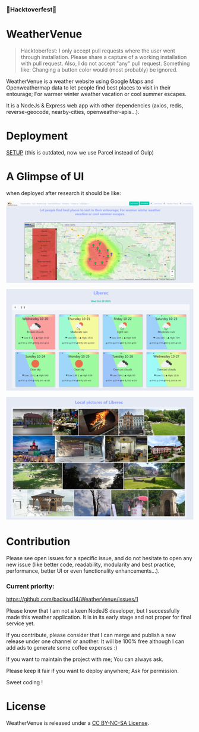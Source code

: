 ### 🎉Hacktoverfest🎉
# WeatherVenue

> Hacktoberfest: I only accept pull requests where the user went through installation. Please share a capture of a working installation with pull request.
> Also, I do not accept "any" pull request. Something like: Changing a button color would (most probably) be ignored. 

WeatherVenue is a weather website using Google Maps and Openweathermap data to let people find best places to visit in their entourage; For warmer winter weather vacation or cool summer escapes. 

It is a NodeJs & Express web app with other dependencies (axios, redis, reverse-geocode, nearby-cities, openweather-apis...).


# Deployment

[SETUP](https://github.com/bacloud14/WeatherVenue/discussions/33) (this is outdated, now we use Parcel instead of Gulp)


# A Glimpse of UI


when deployed after research it should be like: 

![UI map](CONTRIBUTING/Capture_map.PNG)

![UI city weather details](CONTRIBUTING/Capture_city_details.PNG)

![UI city pictures](CONTRIBUTING/Capture_city_pictures.PNG)



# Contribution


Please see open issues for a specific issue, and do not hesitate to open any new issue (like better code, readability, modularity and best practice, performance, better UI or even functionality enhancements...).

### Current priority: 

https://github.com/bacloud14/WeatherVenue/issues/1

Please know that I am not a keen NodeJS developer, but I successfully made this weather application. It is in its early stage and not proper for final service yet.

If you contribute, please consider that I can merge and publish a new release under one channel or another. It will be 100% free although I can add ads to generate some coffee expenses :)

If you want to maintain the project with me; You can always ask.

Please keep it fair if you want to deploy anywhere; Ask for permission.

Sweet coding !


# License

WeatherVenue is released under a [CC BY-NC-SA License](https://creativecommons.org/licenses/by-nc-sa/4.0/legalcode).
